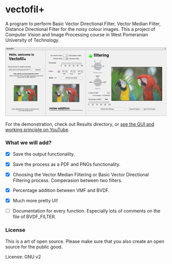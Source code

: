 # vectofil+
A program to perform Basic Vector Directional Filter, Vector Median Filter, Distance Directional Filter for the noisy colour images. This a project of Computer Vision and Image Processing course in West Pomeranian University of Technology.

![Demo Screenshot](https://raw.githubusercontent.com/electricalgorithm/vectofil/main/doc/Screenshots/SS-11122021-1.png)

For the demonstration, check out Results directory, or [see the GUI and working principle on YouTube](https://youtu.be/Bp7VDjBYcBw).

### What we will add?

- [X] Save the output functionality.

- [X] Save the process as a PDF and PNGs functionality.

- [x] Choosing the Vector Median Filtering or Basic Vector Directional Filtering process. Comperasion between two filters.

- [x] Percentage addition between VMF and BVDF.

- [x] Much more pretty UI!

- [ ] Documentation for every function. Especially lots of comments on the file of BVDF_FILTER.

### License
This is a art of open source. Please make sure that you also create an open source for the public good.

License: GNU v2

